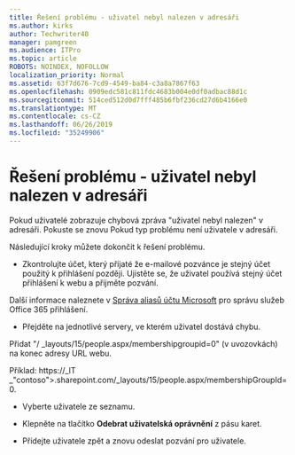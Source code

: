 ```yaml
---
title: Řešení problému - uživatel nebyl nalezen v adresáři
ms.author: kirks
author: Techwriter40
manager: pamgreen
ms.audience: ITPro
ms.topic: article
ROBOTS: NOINDEX, NOFOLLOW
localization_priority: Normal
ms.assetid: 63f7d676-7cd9-4549-ba84-c3a8a7867f63
ms.openlocfilehash: 0909edc581c811fdc4683b004e0df0adbac88d1c
ms.sourcegitcommit: 514ced512d0d7fff485b6fbf236cd27d6b4166e0
ms.translationtype: MT
ms.contentlocale: cs-CZ
ms.lasthandoff: 06/26/2019
ms.locfileid: "35249906"
---
```

# <a name="troubleshoot-issue---user-not-found-in-directory"></a>Řešení problému - uživatel nebyl nalezen v adresáři

Pokud uživatelé zobrazuje chybová zpráva "uživatel nebyl nalezen" v adresáři. Pokuste se znovu Pokud typ problému není uživatele v adresáři.

Následující kroky můžete dokončit k řešení problému.

- Zkontrolujte účet, který přijaté že e-mailové pozvánce je stejný účet použitý k přihlášení později. Ujistěte se, že uživatel používá stejný účet přihlášení k webu a přijměte pozvání. 

Další informace naleznete v [Správa aliasů účtu Microsoft</a> pro správu služeb Office 365 přihlášení](https://support.microsoft.com/help/12407/microsoft-account-how-to-manage-aliases). 

- Přejděte na jednotlivé servery, ve kterém uživatel dostává chybu. 

Přidat "/ _layouts/15/people.aspx/membershipgroupid=0" (v uvozovkách) na konec adresy URL webu. 

Příklad: https://_lT _"contoso">.sharepoint.com/_layouts/15/people.aspx/membershipGroupId=0.

- Vyberte uživatele ze seznamu.

- Klepněte na tlačítko **Odebrat uživatelská oprávnění** z pásu karet. 
-  Přidejte uživatele zpět a znovu odeslat pozvání pro uživatele.

